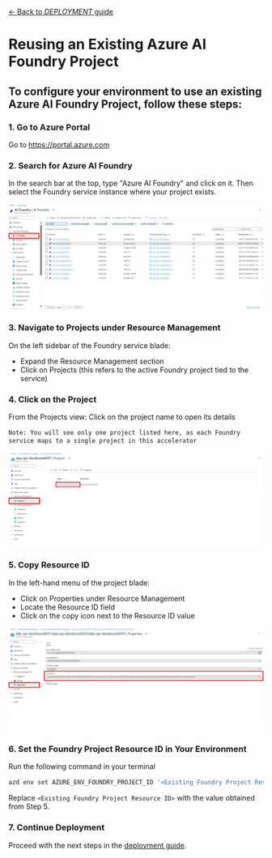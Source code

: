 [← Back to *DEPLOYMENT* guide](/docs/DeploymentGuide.md)

# Reusing an Existing Azure AI Foundry Project
To configure your environment to use an existing Azure AI Foundry Project, follow these steps:
---
### 1. Go to Azure Portal
Go to https://portal.azure.com

### 2. Search for Azure AI Foundry
In the search bar at the top, type "Azure AI Foundry" and click on it. Then select the Foundry service instance where your project exists.

![alt text](../docs/images/re_use_foundry_project/azure_ai_foundry_list.png)

### 3. Navigate to Projects under Resource Management
On the left sidebar of the Foundry service blade:

- Expand the Resource Management section
- Click on Projects (this refers to the active Foundry project tied to the service)

### 4. Click on the Project
From the Projects view: Click on the project name to open its details

    Note: You will see only one project listed here, as each Foundry service maps to a single project in this accelerator

![alt text](../docs/images/re_use_foundry_project/navigate_to_projects.png)

### 5. Copy Resource ID
In the left-hand menu of the project blade: 

- Click on Properties under Resource Management
- Locate the Resource ID field
- Click on the copy icon next to the Resource ID value

![alt text](../docs/images/re_use_foundry_project/project_resource_id.png)

### 6. Set the Foundry Project Resource ID in Your Environment
Run the following command in your terminal
```bash
azd env set AZURE_ENV_FOUNDRY_PROJECT_ID '<Existing Foundry Project Resource ID>'
```
Replace `<Existing Foundry Project Resource ID>` with the value obtained from Step 5.

### 7. Continue Deployment
Proceed with the next steps in the [deployment guide](/docs/DeploymentGuide.md#deployment-steps).
